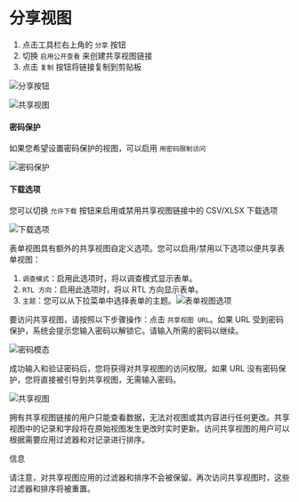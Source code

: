 # 分享视图

1. 点击工具栏右上角的 `分享` 按钮
2. 切换 `启用公开查看` 来创建共享视图链接
3. 点击 `复制` 按钮将链接复制到剪贴板

![分享按钮](https://docs.nocodb.com/assets/images/share-button-9751630544eab59c43f368bcbe4aaaae.png)

![共享视图](https://docs.nocodb.com/assets/images/share-view-modal-2c40f95aa822fa2830e1f205431a4b4e.png)

#### 密码保护

如果您希望设置密码保护的视图，可以启用 `用密码限制访问`

![密码保护](https://docs.nocodb.com/assets/images/share-view-modal-2-4bb63f03e7cb528595d3f2f6335fca02.png)

#### 下载选项

您可以切换 `允许下载` 按钮来启用或禁用共享视图链接中的 CSV/XLSX 下载选项

![下载选项](https://docs.nocodb.com/assets/images/share-view-modal-3-1202422c5c9bf2b234a5b5ed7a05e805.png)

表单视图具有额外的共享视图自定义选项。您可以启用/禁用以下选项以便共享表单视图：

1. `调查模式`：启用此选项时，将以调查模式显示表单。
2. `RTL 方向`：启用此选项时，将以 RTL 方向显示表单。
3. `主题`：您可以从下拉菜单中选择表单的主题。![表单视图选项](https://docs.nocodb.com/assets/images/share-view-form-a0f60904770cda6be5710e12a60077bd.png)

要访问共享视图，请按照以下步骤操作：点击 `共享视图 URL`。如果 URL 受到密码保护，系统会提示您输入密码以解锁它。请输入所需的密码以继续。

![密码模态](https://docs.nocodb.com/assets/images/share-view-password-8b55b2f905ed895f6ceddccad842c205.png)

成功输入和验证密码后，您将获得对共享视图的访问权限。如果 URL 没有密码保护，您将直接被引导到共享视图，无需输入密码。

![共享视图](https://docs.nocodb.com/assets/images/share-view-22f8daabd281e5b6199d1e03ab814378.png)

拥有共享视图链接的用户只能查看数据，无法对视图或其内容进行任何更改。共享视图中的记录和字段将在原始视图发生更改时实时更新。访问共享视图的用户可以根据需要应用过滤器和对记录进行排序。

信息

请注意，对共享视图应用的过滤器和排序不会被保留。再次访问共享视图时，这些过滤器和排序将被重置。